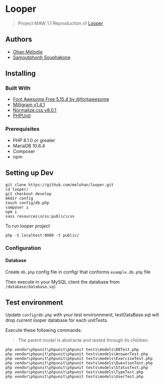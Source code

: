 # Looper

> Project MAW 1.1
> Reproduction of [Looper](https://stormy-plateau-54488.herokuapp.com)

## Authors

- [Ohan Mélodie](https://github.com/melohan)
- [Samoutphonh Souphakone](https://github.com/Souphakone)

## Installing

### Built With

- [Font Awesome Free 5.15.4 by @fontawesome](https://fontawesome.com)
- [Milligram v1.4.1](https://milligram.io)
- [Normalize.css v8.0.1](github.com/necolas/normalize.css)
- [PHPUnit](https://phpunit.de/getting-started/phpunit-9.html)

### Prerequisites

- PHP 8.1.0 or greater
- MariaDB 10.6.4
- Composer
- npm

## Setting up Dev

```shell
git clone https://github.com/melohan/looper.git
cd looper/
git checkout develop
mkdir config
touch config/db.php
composer i
npm i
sass resources\scss:public\css
```

To run looper project 
```shell
php -S localhost:8080 -t public/
```

### Configuration

#### Database

Create `db.php` config file in config/ that conforms `example.db.php` file

Then execute in your MySQL client the database from `/database/database.sql`

## Test environment

Update `config/db.php` with your test environnment, testDataBase.sql will drop current looper database for each
unitTests.

Execute these following commands:
> The parent model is abstracte and tested through its children.

```shell
php vendor\phpunit\phpunit\phpunit tests\models\DBTest.php
php vendor\phpunit\phpunit\phpunit tests\models\AnswerTest.php
php vendor\phpunit\phpunit\phpunit tests\models\ExerciseTest.php
php vendor\phpunit\phpunit\phpunit tests\models\QuestionTest.php
php vendor\phpunit\phpunit\phpunit tests\models\StatusTest.php
php vendor\phpunit\phpunit\phpunit tests\models\TypeTest.php
php vendor\phpunit\phpunit\phpunit tests\models\UserTest.php
```